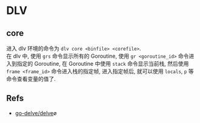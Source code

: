 # DLV

## core
进入 dlv 环境的命令为 `dlv core <binfile> <corefile>`.   
在 dlv 中, 使用 `grs` 命令显示所有的 Goroutine, 使用 `gr <goroutine_id>` 命令进入到指定的 Goroutine, 在 Goroutine 中使用 `stack` 命令显示当前栈, 然后使用 `frame <frame_id>` 命令进入栈的指定帧, 进入指定帧后, 就可以使用 `locals`, `p` 等命令查看变量的值了.    


## Refs
* [go-delve/delve](https://github.com/go-delve/delve)ø